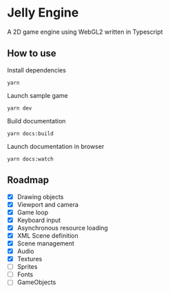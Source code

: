 # Jelly Engine

A 2D game engine using WebGL2 written in Typescript

## How to use

Install dependencies
```
yarn
```

Launch sample game
```
yarn dev
```

Build documentation
```
yarn docs:build
```

Launch documentation in browser
```
yarn docs:watch
```

## Roadmap

- [X] Drawing objects
- [X] Viewport and camera
- [X] Game loop
- [X] Keyboard input
- [X] Asynchronous resource loading
- [X] XML Scene definition
- [X] Scene management
- [X] Audio
- [X] Textures
- [ ] Sprites
- [ ] Fonts
- [ ] GameObjects